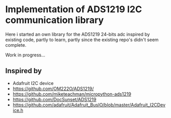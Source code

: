 # Implementation of ADS1219 I2C communication library

Here i started an own library for the ADS1219 24-bits adc inspired by existing code, partly
to learn, partly since the existing repo's didn't seem complete. 

Work in progress...


## Inspired by

- Adafruit I2C device
- https://github.com/OM222O/ADS1219/
- https://github.com/miketeachman/micropython-ads1219
- https://github.com/DocSunset/ADS1219
- https://github.com/adafruit/Adafruit_BusIO/blob/master/Adafruit_I2CDevice.h

